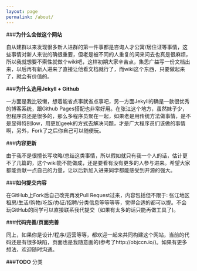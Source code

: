 ```yaml
---
layout: page
permalink: /about/
---
```


###**为什么会做这个网站**

自从建群以来发现很多新人进群的第一件事都是咨询人才公寓/居住证等事情，这些事情对新人来说的确很重要，但老是被不同的人重复的问来问去也真是很麻烦，所以我就想要不索性就做个wiki吧，这样初期大家辛苦点，集思广益写一份文档出来，以后再有新人进来了直接让他看文档就行了，而wiki这个东西，只要做起来了，就会有价值的。

###**为什么选用Jekyll + Github**

一方面是我比较懒，想着能省点事就省点事吧，另一方面Jekyll的确是一款很优秀的博客系统，跟Github Pages搭配也非常好用。在张江这个地方，虽然妹子少，但程序员还是很多的，那么多程序员聚在一起，如果老是用传统方法做事情，是不是显得特别low，用更加geek的方式去解决问题，才是广大程序员们该做的事情啊，另外，Fork了之后你自己可以随便玩。



###**内容更新**

由于我不是很擅长写攻略/总结这类事情，所以假如就只有我一个人的话，估计更不了几篇的，这个wiki能不能做成，还是要看有没有更多的人参与进来。希望大家都能贡献一点自己的力量，让以后新加入进来同学都能感受到开源的强大。

###**如何提交内容**

在GitHub上Fork后自己改完再发Pull Request过来，内容包括但不限于: 张江地区租房/生活/购物/吃饭/办证/招聘/分类信息等等等等，觉得合适的都可以提。不会玩GitHub的同学可以直接联系我代提交（如果有太多的话只能再做工具了)。

###**代码完善/页面完善**

同上，如果你是设计/程序/运营等等，都欢迎一起来共同构建这个网站，当前的代码还是有很多缺陷，页面也是我随意画的(参考了http://objccn.io/)。如果有更多想法，欢迎随时沟通。

###**TODO**
分类


